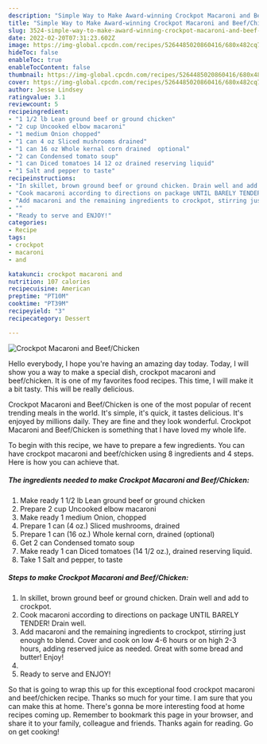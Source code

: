 ```yaml
---
description: "Simple Way to Make Award-winning Crockpot Macaroni and Beef/Chicken"
title: "Simple Way to Make Award-winning Crockpot Macaroni and Beef/Chicken"
slug: 3524-simple-way-to-make-award-winning-crockpot-macaroni-and-beef-chicken
date: 2022-02-20T07:31:23.602Z
image: https://img-global.cpcdn.com/recipes/5264485020860416/680x482cq70/crockpot-macaroni-and-beefchicken-recipe-main-photo.jpg
hideToc: false
enableToc: true
enableTocContent: false
thumbnail: https://img-global.cpcdn.com/recipes/5264485020860416/680x482cq70/crockpot-macaroni-and-beefchicken-recipe-main-photo.jpg
cover: https://img-global.cpcdn.com/recipes/5264485020860416/680x482cq70/crockpot-macaroni-and-beefchicken-recipe-main-photo.jpg
author: Jesse Lindsey
ratingvalue: 3.1
reviewcount: 5
recipeingredient:
- "1 1/2 lb Lean ground beef or ground chicken"
- "2 cup Uncooked elbow macaroni"
- "1 medium Onion chopped"
- "1 can 4 oz Sliced mushrooms drained"
- "1 can 16 oz Whole kernal corn drained  optional"
- "2 can Condensed tomato soup"
- "1 can Diced tomatoes 14 12 oz drained reserving liquid"
- "1 Salt and pepper to taste"
recipeinstructions:
- "In skillet, brown ground beef or ground chicken. Drain well and add to crockpot."
- "Cook macaroni according to directions on package UNTIL BARELY TENDER! Drain well."
- "Add macaroni and the remaining ingredients to crockpot, stirring just enough to blend. Cover and cook on low 4-6 hours or on high 2-3 hours, adding reserved juice as needed. Great with some bread and butter! Enjoy!"
- ""
- "Ready to serve and ENJOY!"
categories:
- Recipe
tags:
- crockpot
- macaroni
- and

katakunci: crockpot macaroni and 
nutrition: 107 calories
recipecuisine: American
preptime: "PT10M"
cooktime: "PT39M"
recipeyield: "3"
recipecategory: Dessert

---
```



![Crockpot Macaroni and Beef/Chicken](https://img-global.cpcdn.com/recipes/5264485020860416/680x482cq70/crockpot-macaroni-and-beefchicken-recipe-main-photo.jpg)

Hello everybody, I hope you're having an amazing day today. Today, I will show you a way to make a special dish, crockpot macaroni and beef/chicken. It is one of my favorites food recipes. This time, I will make it a bit tasty. This will be really delicious.



Crockpot Macaroni and Beef/Chicken is one of the most popular of recent trending meals in the world. It's simple, it's quick, it tastes delicious. It's enjoyed by millions daily. They are fine and they look wonderful. Crockpot Macaroni and Beef/Chicken is something that I have loved my whole life.


To begin with this recipe, we have to prepare a few ingredients. You can have crockpot macaroni and beef/chicken using 8 ingredients and 4 steps. Here is how you can achieve that.

<!--inarticleads1-->

##### The ingredients needed to make Crockpot Macaroni and Beef/Chicken:

1. Make ready 1 1/2 lb Lean ground beef or ground chicken
1. Prepare 2 cup Uncooked elbow macaroni
1. Make ready 1 medium Onion, chopped
1. Prepare 1 can (4 oz.) Sliced mushrooms, drained
1. Prepare 1 can (16 oz.) Whole kernal corn, drained  (optional)
1. Get 2 can Condensed tomato soup
1. Make ready 1 can Diced tomatoes (14 1/2 oz.), drained reserving liquid.
1. Take 1 Salt and pepper, to taste




<!--inarticleads2-->

##### Steps to make Crockpot Macaroni and Beef/Chicken:

1. In skillet, brown ground beef or ground chicken. Drain well and add to crockpot.
1. Cook macaroni according to directions on package UNTIL BARELY TENDER! Drain well.
1. Add macaroni and the remaining ingredients to crockpot, stirring just enough to blend. Cover and cook on low 4-6 hours or on high 2-3 hours, adding reserved juice as needed. Great with some bread and butter! Enjoy!
1. 
1. Ready to serve and ENJOY!



So that is going to wrap this up for this exceptional food crockpot macaroni and beef/chicken recipe. Thanks so much for your time. I am sure that you can make this at home. There's gonna be more interesting food at home recipes coming up. Remember to bookmark this page in your browser, and share it to your family, colleague and friends. Thanks again for reading. Go on get cooking!
